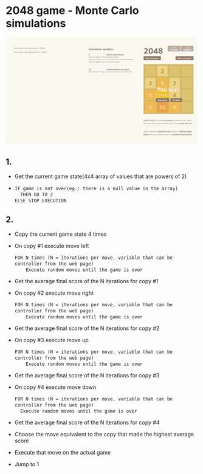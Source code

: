 # 2048 game - Monte Carlo simulations

![won](https://raw.githubusercontent.com/BogdanCln/2048-monte-carlo/master/2048.jpg)

## 1. 
- Get the current game state(4x4 array of values that are powers of 2)
- 
    ```
    IF game is not over(eg.: there is a null value in the array)
      THEN GO TO 2
    ELSE STOP EXECUTION
## 2. 
- Copy the current game state 4 times
- On copy #1 execute move left
  ```
  FOR N times (N = iterations per move, variable that can be controller from the web page)
      Execute random moves until the game is over
- Get the average final score of the N iterations for copy #1
- On copy #2 execute move right
  ```
  FOR N times (N = iterations per move, variable that can be controller from the web page)
      Execute random moves until the game is over
- Get the average final score of the N iterations for copy #2
- On copy #3 execute move up 
  ```
  FOR N times (N = iterations per move, variable that can be controller from the web page)
      Execute random moves until the game is over
- Get the average final score of the N iterations for copy #3
- On copy #4 execute move down
  ```
  FOR N times (N = iterations per move, variable that can be controller from the web page)
    Execute random moves until the game is over
- Get the average final score of the N iterations for copy #4

- Choose the move equivalent to the copy that made the highest average score
- Execute that move on the actual game
- Jump to 1
